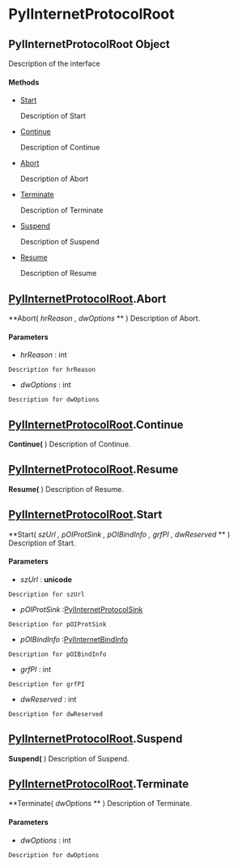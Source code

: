 # PyIInternetProtocolRoot

## PyIInternetProtocolRoot Object

Description of the interface

#### Methods


  - [Start](PyIInternetProtocolRoot.md#pyiinternetprotocolrootstart)

    Description of Start&nbsp;

  - [Continue](PyIInternetProtocolRoot.md#pyiinternetprotocolrootcontinue)

    Description of Continue&nbsp;

  - [Abort](PyIInternetProtocolRoot.md#pyiinternetprotocolrootabort)

    Description of Abort&nbsp;

  - [Terminate](PyIInternetProtocolRoot.md#pyiinternetprotocolrootterminate)

    Description of Terminate&nbsp;

  - [Suspend](PyIInternetProtocolRoot.md#pyiinternetprotocolrootsuspend)

    Description of Suspend&nbsp;

  - [Resume](PyIInternetProtocolRoot.md#pyiinternetprotocolrootresume)

    Description of Resume&nbsp;

## [PyIInternetProtocolRoot](#pyiinternetprotocolroot)\.Abort

 **Abort\( *hrReason*  *, dwOptions* ** \)
Description of Abort\.

#### Parameters


  -  *hrReason* : int

    Description for hrReason

  -  *dwOptions* : int

    Description for dwOptions

## [PyIInternetProtocolRoot](#pyiinternetprotocolroot)\.Continue

 **Continue\(** \)
Description of Continue\.

## [PyIInternetProtocolRoot](#pyiinternetprotocolroot)\.Resume

 **Resume\(** \)
Description of Resume\.

## [PyIInternetProtocolRoot](#pyiinternetprotocolroot)\.Start

 **Start\( *szUrl*  *, pOIProtSink*  *, pOIBindInfo*  *, grfPI*  *, dwReserved* ** \)
Description of Start\.

#### Parameters


  -  *szUrl* : **unicode** 

    Description for szUrl

  -  *pOIProtSink* :[PyIInternetProtocolSink](#pyiinternetprotocolsink)

    Description for pOIProtSink

  -  *pOIBindInfo* :[PyIInternetBindInfo](#pyiinternetbindinfo)

    Description for pOIBindInfo

  -  *grfPI* : int

    Description for grfPI

  -  *dwReserved* : int

    Description for dwReserved

## [PyIInternetProtocolRoot](#pyiinternetprotocolroot)\.Suspend

 **Suspend\(** \)
Description of Suspend\.

## [PyIInternetProtocolRoot](#pyiinternetprotocolroot)\.Terminate

 **Terminate\( *dwOptions* ** \)
Description of Terminate\.

#### Parameters


  -  *dwOptions* : int

    Description for dwOptions